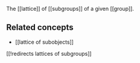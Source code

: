 

The [[lattice]] of [[subgroups]] of a given [[group]].

## Related concepts

* [[lattice of subobjects]]

[[!redirects lattices of subgroups]]